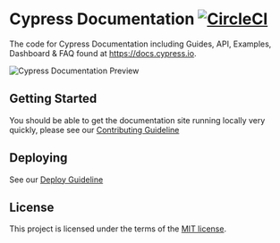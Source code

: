 # Cypress Documentation [![CircleCI](https://circleci.com/gh/cypress-io/cypress-documentation.svg?style=svg&circle-token=8a0253363287ab85d52953467603a4099a360c0c)](https://circleci.com/gh/cypress-io/cypress-documentation)

The code for Cypress Documentation including Guides, API, Examples, Dashboard & FAQ found at https://docs.cypress.io.

![Cypress Documentation Preview](https://user-images.githubusercontent.com/1271364/30174196-3eedba92-93c8-11e7-854c-7fc8b2829ec6.png)

## Getting Started

You should be able to get the documentation site running locally very quickly,
please see our [Contributing Guideline](/CONTRIBUTING.md)

## Deploying

See our [Deploy Guideline](DEPLOY.md)

## License

This project is licensed under the terms of the [MIT license](/LICENSE.md).

